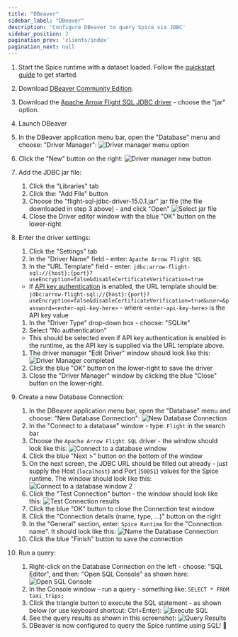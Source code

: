 ```yaml
---
title: "DBeaver"
sidebar_label: "DBeaver"
description: 'Configure DBeaver to query Spice via JDBC'
sidebar_position: 2
pagination_prev: 'clients/index'
pagination_next: null
---
```


1. Start the Spice runtime with a dataset loaded. Follow the [quickstart guide](/getting-started) to get started.

2. Download [DBeaver Community Edition](https://dbeaver.io).

3. Download the [Apache Arrow Flight SQL JDBC driver](https://search.maven.org/search?q=a:flight-sql-jdbc-driver) - choose the "jar" option.

4. Launch DBeaver  

5. In the DBeaver application menu bar, open the "Database" menu and choose: "Driver Manager":
![Driver manager menu option](https://imagedelivery.net/HyTs22ttunfIlvyd6vumhQ/691d1f83-c1d0-4ad8-ec8d-d8f37ccc9d00/public "Driver manager menu option")

6. Click the "New" button on the right:
![Driver manager new button](https://imagedelivery.net/HyTs22ttunfIlvyd6vumhQ/5783d944-daae-4735-99e9-976f974bc100/public "Driver manager new button")

7. Add the JDBC jar file:
   1. Click the "Libraries" tab
   1. Click the: "Add File" button
   1. Choose the "flight-sql-jdbc-driver-15.0.1.jar" jar file (the file downloaded in step 3 above) - and click "Open"
   ![Select jar file](https://imagedelivery.net/HyTs22ttunfIlvyd6vumhQ/19900f7a-f00f-473d-780e-4a28c2ecd800/public "Select jar file")
   1. Close the Driver editor window with the blue "OK" button on the lower-right

8. Enter the driver settings:
   1. Click the "Settings" tab
   1. In the "Driver Name" field - enter: ```Apache Arrow Flight SQL```
   1. In the "URL Template" field - enter: ```jdbc:arrow-flight-sql://{host}:{port}?useEncryption=false&disableCertificateVerification=true```
     - If [API key authentication](../../api/auth/index.md) is enabled, the URL template should be: ```jdbc:arrow-flight-sql://{host}:{port}?useEncryption=false&disableCertificateVerification=true&user=&password=<enter-api-key-here>``` - where `<enter-api-key-here>` is the API key value
   1. In the "Driver Type" drop-down box - choose: "SQLite"
   1. Select "No authentication"
     - This should be selected even if API key authentication is enabled in the runtime, as the API key is supplied via the URL template above.
   1. The driver manager "Edit Driver" window should look like this:
   ![Driver Manager completed](https://imagedelivery.net/HyTs22ttunfIlvyd6vumhQ/20348c42-117b-4763-80d2-6e615b23ae00/public "Driver Manager completed")
   1. Click the blue "OK" button on the lower-right to save the driver
   1. Close the "Driver Manager" window by clicking the blue "Close" button on the lower-right.

9. Create a new Database Connection:
   1. In the DBeaver application menu bar, open the "Database" menu and choose: "New Database Connection":
   ![New Database Connection](https://imagedelivery.net/HyTs22ttunfIlvyd6vumhQ/acdf7251-4238-44ee-9639-0c557518da00/public "New Database Connection")
   1. In the "Connect to a database" window - type: ```Flight``` in the search bar
   1. Choose the ```Apache Arrow Flight SQL``` driver - the window should look like this:
   ![Connect to a database window](https://imagedelivery.net/HyTs22ttunfIlvyd6vumhQ/61cee5fe-dc75-4ac1-e558-eea3aff4c100/public "Connect to a database window")
   1. Click the blue "Next >" button on the bottom of the window
   1. On the next screen, the JDBC URL should be filled out already - just supply the Host (`localhost`) and Port (`50051`) values for the Spice runtime. The window should look like this:
   ![Connect to a database window 2](https://imagedelivery.net/HyTs22ttunfIlvyd6vumhQ/2a2b2fdc-00db-49d3-5359-059b12342b00/public "Connect to a database window 2")
   1. Click the "Test Connection" button - the window should look like this:
   ![Test Connection results](https://imagedelivery.net/HyTs22ttunfIlvyd6vumhQ/a3fc5f5f-a39f-47ce-7955-4b384ec1ae00/public "Test Connection results")
   1. Click the blue "OK" button to close the Connection test window
   1. Click the "Connection details (name, type, ...)" button on the right
   1. In the "General" section, enter: `Spice Runtime` for the "Connection name". It should look like this:
   ![Name the Database Connection](https://imagedelivery.net/HyTs22ttunfIlvyd6vumhQ/f6d04fe1-92a1-4082-d4ea-e9daacaca200/public)
   1. Click the blue "Finish" button to save the connection

10. Run a query:
    1. Right-click on the Database Connection on the left - choose: "SQL Editor", and then: "Open SQL Console" as shown here:
    ![Open SQL Console](https://imagedelivery.net/HyTs22ttunfIlvyd6vumhQ/642a5885-9e3f-4dd7-ef43-72bfce27bb00/public "Open SQL Console")
    1. In the Console window - run a query - something like: ```SELECT * FROM taxi_trips;```
    1. Click the triangle button to execute the SQL statement - as shown below (or use keyboard shortcut: Ctrl+Enter):
    ![Execute SQL](https://imagedelivery.net/HyTs22ttunfIlvyd6vumhQ/2134e47b-a066-47e9-1d48-06352675f400/public "Execute SQL")
    1. See the query results as shown in this screenshot:
    ![Query Results](https://imagedelivery.net/HyTs22ttunfIlvyd6vumhQ/0e9f3c0f-2e03-47f9-8d5e-65e078d7e900/public "Query Results")
    1. DBeaver is now configured to query the Spice runtime using SQL! 🎉
